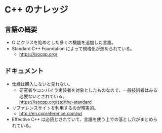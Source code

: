 # C++ のナレッジ

## 言語の概要

- C にクラスを始めとした多くの機能を追加した言語。
- Standard C++ Foundation によって規格化が進められている。
  - https://isocpp.org/

## ドキュメント

- 仕様は購入しないと見れない。
  - 研究者やコンパイラ実装者を対象としたものなので、一般技術者はみる必要ないとされている。  
    https://isocpp.org/std/the-standard
- リファレンスサイトを利用するのが現実的。
  - http://en.cppreference.com/w/
- Effective C++ は必読とされていて、言語を使う上での落とし穴がまとめられている。
